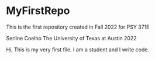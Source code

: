 # MyFirstRepo

This is the first repository created in Fall 2022 for PSY 371E

Serline Coelho The University of Texas at Austin 2022


Hi, This is my very first file. I am a student and I write code.
